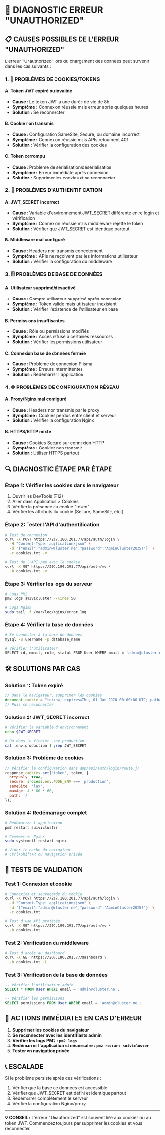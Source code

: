 # 🚨 DIAGNOSTIC ERREUR "UNAUTHORIZED"

## 📋 CAUSES POSSIBLES DE L'ERREUR "UNAUTHORIZED"

L'erreur "Unauthorized" lors du chargement des données peut survenir dans les cas suivants :

### 1. 🍪 PROBLÈMES DE COOKIES/TOKENS

#### A. Token JWT expiré ou invalide
- **Cause :** Le token JWT a une durée de vie de 8h
- **Symptôme :** Connexion réussie mais erreur après quelques heures
- **Solution :** Se reconnecter

#### B. Cookie non transmis
- **Cause :** Configuration SameSite, Secure, ou domaine incorrect
- **Symptôme :** Connexion réussie mais APIs retournent 401
- **Solution :** Vérifier la configuration des cookies

#### C. Token corrompu
- **Cause :** Problème de sérialisation/désérialisation
- **Symptôme :** Erreur immédiate après connexion
- **Solution :** Supprimer les cookies et se reconnecter

### 2. 🔐 PROBLÈMES D'AUTHENTIFICATION

#### A. JWT_SECRET incorrect
- **Cause :** Variable d'environnement JWT_SECRET différente entre login et vérification
- **Symptôme :** Connexion réussie mais middleware rejette le token
- **Solution :** Vérifier que JWT_SECRET est identique partout

#### B. Middleware mal configuré
- **Cause :** Headers non transmis correctement
- **Symptôme :** APIs ne reçoivent pas les informations utilisateur
- **Solution :** Vérifier la configuration du middleware

### 3. 🗄️ PROBLÈMES DE BASE DE DONNÉES

#### A. Utilisateur supprimé/désactivé
- **Cause :** Compte utilisateur supprimé après connexion
- **Symptôme :** Token valide mais utilisateur inexistant
- **Solution :** Vérifier l'existence de l'utilisateur en base

#### B. Permissions insuffisantes
- **Cause :** Rôle ou permissions modifiés
- **Symptôme :** Accès refusé à certaines ressources
- **Solution :** Vérifier les permissions utilisateur

#### C. Connexion base de données fermée
- **Cause :** Problème de connexion Prisma
- **Symptôme :** Erreurs intermittentes
- **Solution :** Redémarrer l'application

### 4. 🌐 PROBLÈMES DE CONFIGURATION RÉSEAU

#### A. Proxy/Nginx mal configuré
- **Cause :** Headers non transmis par le proxy
- **Symptôme :** Cookies perdus entre client et serveur
- **Solution :** Vérifier la configuration Nginx

#### B. HTTPS/HTTP mixte
- **Cause :** Cookies Secure sur connexion HTTP
- **Symptôme :** Cookies non transmis
- **Solution :** Utiliser HTTPS partout

## 🔍 DIAGNOSTIC ÉTAPE PAR ÉTAPE

### Étape 1: Vérifier les cookies dans le navigateur

1. Ouvrir les DevTools (F12)
2. Aller dans Application > Cookies
3. Vérifier la présence du cookie "token"
4. Vérifier les attributs du cookie (Secure, SameSite, etc.)

### Étape 2: Tester l'API d'authentification

```bash
# Test de connexion
curl -X POST https://207.180.201.77/api/auth/login \
  -H "Content-Type: application/json" \
  -d '{"email":"admin@cluster.ne","password":"AdminCluster2025!"}' \
  -c cookies.txt -v

# Test de l'API /me avec le cookie
curl -X GET https://207.180.201.77/api/auth/me \
  -b cookies.txt -v
```

### Étape 3: Vérifier les logs du serveur

```bash
# Logs PM2
pm2 logs suivicluster --lines 50

# Logs Nginx
sudo tail -f /var/log/nginx/error.log
```

### Étape 4: Vérifier la base de données

```bash
# Se connecter à la base de données
mysql -u username -p database_name

# Vérifier l'utilisateur
SELECT id, email, role, statut FROM User WHERE email = 'admin@cluster.ne';
```

## 🛠️ SOLUTIONS PAR CAS

### Solution 1: Token expiré
```javascript
// Dans le navigateur, supprimer les cookies
document.cookie = "token=; expires=Thu, 01 Jan 1970 00:00:00 UTC; path=/;";
// Puis se reconnecter
```

### Solution 2: JWT_SECRET incorrect
```bash
# Vérifier la variable d'environnement
echo $JWT_SECRET

# Ou dans le fichier .env.production
cat .env.production | grep JWT_SECRET
```

### Solution 3: Problème de cookies
```javascript
// Vérifier la configuration dans app/api/auth/login/route.js
response.cookies.set('token', token, {
  httpOnly: true,
  secure: process.env.NODE_ENV === 'production',
  sameSite: 'lax',
  maxAge: 8 * 60 * 60,
  path: '/'
});
```

### Solution 4: Redémarrage complet
```bash
# Redémarrer l'application
pm2 restart suivicluster

# Redémarrer Nginx
sudo systemctl restart nginx

# Vider le cache du navigateur
# Ctrl+Shift+R ou navigation privée
```

## 🧪 TESTS DE VALIDATION

### Test 1: Connexion et cookie
```bash
# Connexion et sauvegarde du cookie
curl -X POST https://207.180.201.77/api/auth/login \
  -H "Content-Type: application/json" \
  -d '{"email":"admin@cluster.ne","password":"AdminCluster2025!"}' \
  -c cookies.txt

# Test d'une API protégée
curl -X GET https://207.180.201.77/api/auth/me \
  -b cookies.txt
```

### Test 2: Vérification du middleware
```bash
# Test d'accès au dashboard
curl -X GET https://207.180.201.77/dashboard \
  -b cookies.txt -L
```

### Test 3: Vérification de la base de données
```sql
-- Vérifier l'utilisateur admin
SELECT * FROM User WHERE email = 'admin@cluster.ne';

-- Vérifier les permissions
SELECT permissions FROM User WHERE email = 'admin@cluster.ne';
```

## 🚨 ACTIONS IMMÉDIATES EN CAS D'ERREUR

1. **Supprimer les cookies du navigateur**
2. **Se reconnecter avec les identifiants admin**
3. **Vérifier les logs PM2 : `pm2 logs`**
4. **Redémarrer l'application si nécessaire : `pm2 restart suivicluster`**
5. **Tester en navigation privée**

## 📞 ESCALADE

Si le problème persiste après ces vérifications :

1. Vérifier que la base de données est accessible
2. Vérifier que JWT_SECRET est défini et identique partout
3. Redémarrer complètement le serveur
4. Vérifier la configuration Nginx/proxy

---

**💡 CONSEIL :** L'erreur "Unauthorized" est souvent liée aux cookies ou au token JWT. Commencez toujours par supprimer les cookies et vous reconnecter.
